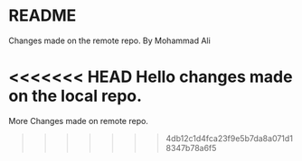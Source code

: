 # README #
Changes made on the remote repo.
By Mohammad Ali

<<<<<<< HEAD
Hello changes made on the local repo.
=======
More Changes made on remote repo.
>>>>>>> 4db12c1d4fca23f9e5b7da8a071d18347b78a6f5
